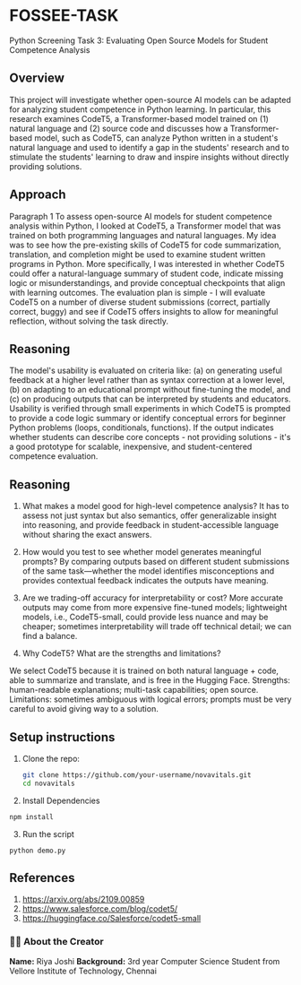 # FOSSEE-TASK
Python Screening Task 3: Evaluating Open Source Models for Student Competence Analysis

## Overview
This project will investigate whether open-source AI models can be adapted for analyzing student competence in Python learning. In particular, this research examines CodeT5, a Transformer-based model trained on (1) natural language and (2) source code and discusses how a Transformer-based model, such as CodeT5, can analyze Python written in a student's natural language and used to identify a gap in the students' research and to stimulate the students' learning to draw and inspire insights without directly providing solutions.

## Approach
Paragraph 1
To assess open-source AI models for student competence analysis within Python, I looked at CodeT5, a Transformer model that was trained on both programming languages and natural languages. My idea was to see how the pre-existing skills of CodeT5 for code summarization, translation, and completion might be used to examine student written programs in Python. More specifically, I was interested in whether CodeT5 could offer a natural-language summary of student code, indicate missing logic or misunderstandings, and provide conceptual checkpoints that align with learning outcomes. The evaluation plan is simple - I will evaluate CodeT5 on a number of diverse student submissions (correct, partially correct, buggy) and see if CodeT5 offers insights to allow for meaningful reflection, without solving the task directly.

## Reasoning
The model's usability is evaluated on criteria like: (a) on generating useful feedback at a higher level rather than as syntax correction at a lower level, (b) on adapting to an educational prompt without fine-tuning the model, and (c) on producing outputs that can be interpreted by students and educators. Usability is verified through small experiments in which CodeT5 is prompted to provide a code logic summary or identify conceptual errors for beginner Python problems (loops, conditionals, functions). If the output indicates whether students can describe core concepts - not providing solutions - it's a good prototype for scalable, inexpensive, and student-centered competence evaluation.

## Reasoning
1. What makes a model good for high-level competence analysis?
It has to assess not just syntax but also semantics, offer generalizable insight into reasoning, and provide feedback in student-accessible language without sharing the exact answers.

2. How would you test to see whether model generates meaningful prompts?
By comparing outputs based on different student submissions of the same task—whether the model identifies misconceptions and provides contextual feedback indicates the outputs have meaning.

3. Are we trading-off accuracy for interpretability or cost?
More accurate outputs may come from more expensive fine-tuned models; lightweight models, i.e., CodeT5-small, could provide less nuance and may be cheaper; sometimes interpretability will trade off technical detail; we can find a balance.

4. Why CodeT5?  What are the strengths and limitations?
   
We select CodeT5 because it is trained on both natural language + code, able to summarize and translate, and is free in the Hugging Face. 
Strengths: human-readable explanations; multi-task capabilities; open source.
Limitations: sometimes ambiguous with logical errors; prompts must be very careful to avoid giving way to a solution.

## Setup instructions
1. Clone the repo:
   ```bash
   git clone https://github.com/your-username/novavitals.git
   cd novavitals
2. Install Dependencies
```bash
npm install
```
3. Run the script
```
python demo.py
```
## References
1. https://arxiv.org/abs/2109.00859
2. https://www.salesforce.com/blog/codet5/
3. https://huggingface.co/Salesforce/codet5-small

### 👩‍💻 About the Creator
**Name:** Riya Joshi
**Background:** 3rd year Computer Science Student from Vellore Institute of Technology, Chennai



